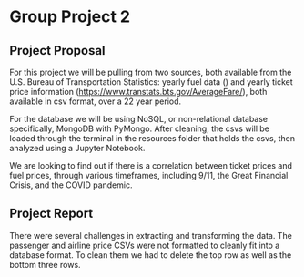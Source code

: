 # Group Project 2

## Project Proposal

For this project we will be pulling from two sources, both available from the U.S. Bureau of Transportation Statistics: yearly fuel data () and yearly ticket price information (https://www.transtats.bts.gov/AverageFare/), both available in csv format, over a 22 year period. 

For the database we will be using NoSQL, or non-relational database specifically, MongoDB with PyMongo. After cleaning, the csvs will be loaded through the terminal in the resources folder that holds the csvs, then analyzed using a Jupyter Notebook. 

We are looking to find out if there is a correlation between ticket prices and fuel prices, through various timeframes, including 9/11, the Great Financial Crisis, and the COVID pandemic. 

## Project Report

There were several challenges in extracting and transforming the data. The passenger and airline price CSVs were not formatted to cleanly fit into a database format. To clean them we had to delete the top row as well as the bottom three rows. 

